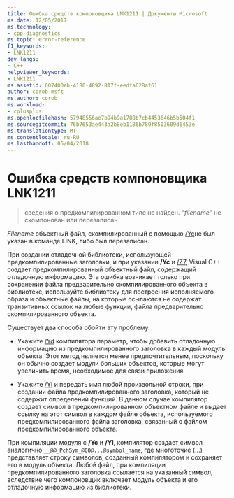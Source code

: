 ```yaml
---
title: Ошибка средств компоновщика LNK1211 | Документы Microsoft
ms.date: 12/05/2017
ms.technology:
- cpp-diagnostics
ms.topic: error-reference
f1_keywords:
- LNK1211
dev_langs:
- C++
helpviewer_keywords:
- LNK1211
ms.assetid: 607400eb-4180-4892-817f-eedfa628af61
author: corob-msft
ms.author: corob
ms.workload:
- cplusplus
ms.openlocfilehash: 57948556ae7b94b9a1788b7cb4453646b5b504f1
ms.sourcegitcommit: 76b7653ae443a2b8eb1186b789f8503609d6453e
ms.translationtype: MT
ms.contentlocale: ru-RU
ms.lasthandoff: 05/04/2018
---
```

# <a name="linker-tools-error-lnk1211"></a>Ошибка средств компоновщика LNK1211

> сведения о предкомпилированном типе не найден. "*filename*" не скомпонован или перезаписан

*Filename* объектный файл, скомпилированный с помощью [/Yc](../../build/reference/yc-create-precompiled-header-file.md)не был указан в команде LINK, либо был перезаписан.

При создании отладочной библиотеки, использующей предкомпилированные заголовки, и при указании **/Yc** и [/Z7](../../build/reference/z7-zi-zi-debug-information-format.md), Visual C++ создает предкомпилированный объектный файл, содержащий отладочную информацию. Эта ошибка возникает только при сохранении файла предварительно скомпилированного объекта в библиотеке, используйте библиотеку для построения исполняемого образа и объектные файлы, на которые ссылаются не содержат транзитивных ссылок на любые функции, файла предварительно скомпилированного объекта.

Существует два способа обойти эту проблему.

- Укажите [/Yd](../../build/reference/yd-place-debug-information-in-object-file.md) компилятора параметр, чтобы добавить отладочную информацию из предкомпилированного заголовка в каждый модуль объекта. Этот метод является менее предпочтительным, поскольку он обычно создает модули больших объектов, которые могут увеличить время, необходимое для связи приложения.

- Укажите [/Yl](../../build/reference/yl-inject-pch-reference-for-debug-library.md) и передать имя любой произвольной строки, при создании файла предкомпилированного заголовка, который не содержит определений функций. В данном случае компилятор создает символ в предкомпилированном объектном файле и выдает ссылку на этот символ в каждом файле объекта, используемого предкомпилированного файла заголовка, связанный с файлом предкомпилированного объекта.

При компиляции модуля с **/Yc** и **/Yl**, компилятор создает символ аналогично `__@@_PchSym_@00@...@symbol_name`, где многоточие (...) представляет строку символов, созданный компилятором и сохраняет его в модуль объекта. Любой файл, при компиляции предкомпилированного заголовка ссылается на указанный символ, вследствие чего компоновщик включает модуль объекта и его отладочную информацию из библиотеки.
